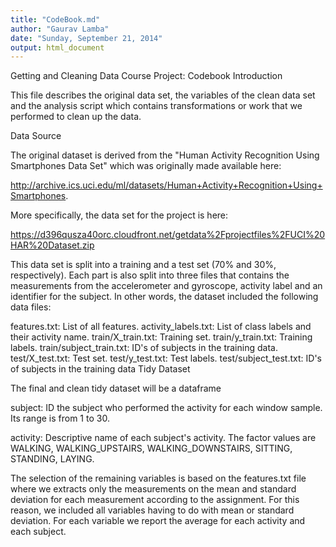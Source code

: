 ```yaml
---
title: "CodeBook.md"
author: "Gaurav Lamba"
date: "Sunday, September 21, 2014"
output: html_document
---
```


Getting and Cleaning Data Course Project: Codebook
Introduction

This file describes the original data set, the variables of the clean data set and the analysis script which contains transformations or work that we performed to clean up the data.

Data Source

The original dataset is derived from the "Human Activity Recognition Using Smartphones Data Set" which was originally made available here:
  
  http://archive.ics.uci.edu/ml/datasets/Human+Activity+Recognition+Using+Smartphones.

More specifically, the data set for the project is here:
  
  https://d396qusza40orc.cloudfront.net/getdata%2Fprojectfiles%2FUCI%20HAR%20Dataset.zip

This data set is split into a training and a test set (70% and 30%, respectively). Each part is also split into three files that contains the measurements from the accelerometer and gyroscope, activity label and an identifier for the subject. In other words, the dataset included the following data files:
  
  features.txt: List of all features.
activity_labels.txt: List of class labels and their activity name.
train/X_train.txt: Training set.
train/y_train.txt: Training labels.
train/subject_train.txt: ID's of subjects in the training data.
test/X_test.txt: Test set.
test/y_test.txt: Test labels.
test/subject_test.txt: ID's of subjects in the training data
Tidy Dataset

The final and clean tidy dataset will be a dataframe 
  
subject: ID the subject who performed the activity for each window sample. Its range is from 1 to 30.

activity: Descriptive name of each subject's activity. The factor values are WALKING, WALKING_UPSTAIRS, WALKING_DOWNSTAIRS, SITTING, STANDING, LAYING.

The selection of the remaining variables is based on the features.txt file where we extracts only the measurements on the mean and standard deviation for each measurement according to the assignment. For this reason, we included all variables having to do with mean or standard deviation. For each variable we report the average for each activity and each subject.
